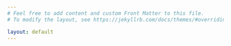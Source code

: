 ```yaml
---
# Feel free to add content and custom Front Matter to this file.
# To modify the layout, see https://jekyllrb.com/docs/themes/#overriding-theme-defaults

layout: default
---
```

  <div id="mainmap">
  </div>
  <script>
    var walkingStyle = {
      "color": "#ff7800",
      "weight": 1.5,
      "opacity": 0.75
    };
    var mainMap;
    var areas = {% data_to_json areas %};
    window.onload = function() {
      mainMap = L.map('mainmap').setView([53.4105095,-2.9704659], 12)
      //mainMap = L.map('mainmap').setView([51.505, -0.09], 13);
      var mapLink = '<a href="http://openstreetmap.org">OpenStreetMap</a>';
      var ocmlink = '<a href="http://thunderforest.com/">Thunderforest</a>';
      L.tileLayer(
        'https://tile.thunderforest.com/cycle/{z}/{x}/{y}.png?apikey=545d2bceafc34e60af2dd48c5ea3d00c', {
        attribution: '&copy; '+mapLink+' Contributors & '+ocmlink,
        maxZoom: 18,
        }).addTo(mainMap);
      // Load the isochrones
      for (var i =0; i < areas.length; i++) {
        console.log(areas[i].name + " "+areas[i].url);
        if (areas[i].url) {
          const xhr = new XMLHttpRequest();
          xhr.open('GET', areas[i].url);
          xhr.responseType = 'json';
          xhr.area_idx = i;
          xhr.onload = function(e) {
            if (this.status == 200) {
              console.log('response', this.response); // JSON response  
              console.log(this.area_idx);
              areas[this.area_idx].isochrone = this.response;
              // Add it to the map
              L.geoJSON(areas[this.area_idx].isochrone, { style: walkingStyle }).addTo(mainMap);
            }
          };
          xhr.send();
        }
      }
    }
  </script>
